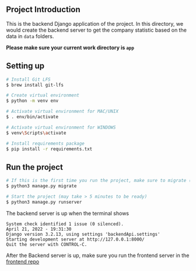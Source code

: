 ## Project Introduction

This is the backend Django application of the project. In this directory, we would create the backend server to get the company statistic based on the data in ```data``` folders.

**Please make sure your current work directory is ```app```**

## Setting up

```bash
# Install Git LFS
$ brew install git-lfs

# Create virtual environment
$ python -m venv env

# Activate virtual environment for MAC/UNIX
$ . env/bin/activate

# Activate virtual environment for WINDOWS
$ venv\Scripts\activate

# Install requirements package
$ pip install -r requirements.txt
```

## Run the project
```bash
# If this is the first time you run the project, make sure to migrate (normally takes 5 mins)
$ python3 manage.py migrate

# Start the project (may take > 5 minutes to be ready)
$ python3 manage.py runserver
```
The backend server is up when the terminal shows
```
System check identified 1 issue (0 silenced).
April 21, 2022 - 19:31:30
Django version 3.2.13, using settings 'backendApi.settings'
Starting development server at http://127.0.0.1:8000/
Quit the server with CONTROL-C.
```
After the Backend server is up, make sure you run the frontend server in the [frontend repo](https://github.com/KareemAlsayed1/friendly-company-FE)
